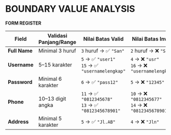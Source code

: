 # BOUNDARY VALUE ANALYSIS

**FORM REGISTER**

| Field         | Validasi Panjang/Range | Nilai Batas Valid                                     | Nilai Batas Invalid                                  |
| ------------- | ---------------------- | ----------------------------------------------------- | ---------------------------------------------------- |
| **Full Name** | Minimal 3 huruf        | `3` huruf → ✅ `"San"`                                 | `2` huruf → ❌ `"Sa"`                                 |
| **Username**  | 5–15 karakter          | `5` → ✅ `"user1"`<br>`15` → ✅ `"usernamelengkap"`     | `4` → ❌ `"usr"`<br>`16` → ❌ `"usernamelengkapx"`     |
| **Password**  | Minimal 6 karakter     | `6` → ✅ `"pass12"`                                    | `5` → ❌ `"12345"`                                    |
| **Phone**     | 10–13 digit angka      | `11` → ✅ `"0812345678"`<br>`13` → ✅ `"0812345678901"` | `10` → ❌ `"0812345677"`<br>`14` → ❌ `"08123456789012"` |
| **Address**   | Minimal 5 karakter     | `5` → ✅ `"Jl.AB"`                                     | `4` → ❌ `"Jln"`                                      |
